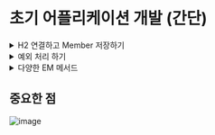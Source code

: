 # 초기 어플리케이션 개발 (간단)

<details>
  <summary>H2 연결하고 Member 저장하기</summary>

## H2에 Member 테이블 만들기
![image](https://github.com/user-attachments/assets/73c9502d-f728-4951-920d-bc87b0749f47)


## Member 클래스

```java
package jpa_basic.ex1_hello_jpa;

import jakarta.persistence.Entity;
import jakarta.persistence.Id;

@Entity
public class Member {

    @Id
    private long id;
    private String name;

    public long getId() {
        return id;
    }

    public void setId(long id) {
        this.id = id;
    }

    public String getName() {
        return name;
    }

    public void setName(String name) {
        this.name = name;
    }
}
```


## 어플리케이션에서 실행해보기

```java
package jpa_basic.ex1_hello_jpa;

import jakarta.persistence.*;
import org.springframework.boot.SpringApplication;
import org.springframework.boot.autoconfigure.SpringBootApplication;


@SpringBootApplication
public class Ex1HelloJpaApplication {

	public static void main(String[] args) {

		// persistence unit name = hello
		// 딱 한번만 만드는 EM 팩토리
		EntityManagerFactory emf = Persistence.createEntityManagerFactory("hello");

		// 실제로는 비즈니스 로직의 요청이 있을 때마다 EntityManager를 생성한다.
		// EM은 쓰레드 간에 공유하면 안 된다. 사용한 후 바로 버려야 한다.
		EntityManager em = emf.createEntityManager();

		// JPA에서 모든 데이터 변경은 트랜잭션 내에서 실행한다.
		EntityTransaction tx = em.getTransaction();
		tx.begin();

		Member member = new Member();
		member.setId(1L);
		member.setName("HelloA");

		// member 저장
		em.persist(member);

		tx.commit(); // 트랜잭션 커밋

		em.close();
		emf.close(); // 사실상 어플리케이션의 종료를 의미
	}
}

```

## 실행 결과
![image](https://github.com/user-attachments/assets/0b029a8d-375a-4be2-89b8-78bc8e2d1870)


## H2 결과 확인
![image](https://github.com/user-attachments/assets/cecf221e-028c-414b-a3f0-b8aa4f044a9f)

</details>

<details>
  <summary> 예외 처리 하기 </summary>

## 좀 더 안전하게 예외 처리를 하자

```java
package jpa_basic.ex1_hello_jpa;

import jakarta.persistence.*;
import org.springframework.boot.SpringApplication;
import org.springframework.boot.autoconfigure.SpringBootApplication;


@SpringBootApplication
public class Ex1HelloJpaApplication {

	public static void main(String[] args) {

		// persistence unit name = hello
		// 딱 한번만 만드는 EM 팩토리
		EntityManagerFactory emf = Persistence.createEntityManagerFactory("hello");

		// 실제로는 비즈니스 로직의 요청이 있을 때마다 EntityManager를 생성한다.
		// EM은 쓰레드 간에 공유하면 안 된다. 사용한 후 바로 버려야 한다.
		EntityManager em = emf.createEntityManager();

		// JPA에서 모든 데이터 변경은 트랜잭션 내에서 실행한다.
		EntityTransaction tx = em.getTransaction();
		tx.begin();

		try {
			Member member = new Member();
			member.setId(1L);
			member.setName("HelloA");

			// member 저장
			em.persist(member);

			tx.commit();
		} catch (Exception e) {
			tx.rollback(); // 문제가 생기면 트랜잭션 롤백
		} finally{
			em.close(); // DB 커넥션이 물리기 때문에 사용 후 close 하자.
		}

		emf.close(); // 사실상 어플리케이션의 종료를 의미

	}
}

```

</details>

<details>
  <summary> 다양한 EM 메서드 </summary>
  
## em.find()
```java
		try {
			Member findMember = em.find(Member.class, 1L);
			System.out.println(findMember.getId());
			System.out.println(findMember.getName());

			tx.commit();
		} catch (Exception e) {
			tx.rollback(); // 문제가 생기면 트랜잭션 롤백
		} finally{
			em.close(); // DB 커넥션이 물리기 때문에 사용 후 close 하자.
		}
```

## 수정하기

em.find로 찾아온 findMember는 JPA가 관리하기 시작한다.   
트랜잭션 커밋 시점에 변경을 감지하고 변경된 값이 있으면 이에 대한 UPDATE 쿼리를 만든다.

```java
		try {
			Member findMember = em.find(Member.class, 1L);
			findMember.setName("HelloJPA");

			tx.commit();
		} catch (Exception e) {
			tx.rollback(); // 문제가 생기면 트랜잭션 롤백
		} finally{
			em.close(); // DB 커넥션이 물리기 때문에 사용 후 close 하자.
		}
```

### 콘솔 결과창 (UPDATE 쿼리가 잘 수행된다)
![image](https://github.com/user-attachments/assets/3e4a6391-3956-48fe-9e36-456bff632f32)

  
</details>

## 중요한 점
![image](https://github.com/user-attachments/assets/ed0782f3-e4b2-4248-a689-3b0e39490d7b)
